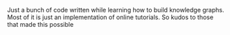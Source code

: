 Just a bunch of code written while learning how to build knowledge graphs.
Most of it is just an implementation of online tutorials. So kudos to those that made this possible
